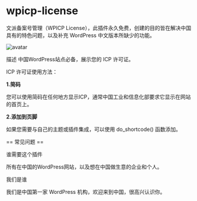 # wpicp-license
文派备案号管理（WPICP License），此插件永久免费，创建的目的皆在解决中国具有的特色问题，以及补充 WordPress 中文版本所缺少的功能。

![avatar](https://ps.w.org/wpicp-license/assets/banner-1544x500.png)

 描述 
中国WordPress站点必备，展示您的 ICP 许可证。 

 ICP 许可证使用方法：

**1.简码**

您可以使用简码在任何地方显示ICP，通常中国工业和信息化部要求它显示在网站的首页上。

**2.添加到页脚**

如果您需要与自己的主题或插件集成，可以使用 do_shortcode() 函数添加。

== 常见问题 ==

 谁需要这个插件

所有在中国的WordPress网站，以及想在中国做生意的企业和个人。

 我们是谁

我们是中国第一家 WordPress 机构，欢迎来到中国，很高兴认识你。
